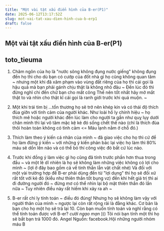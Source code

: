 ```yaml
---
title: "Một vài tật xấu điển hình của B-er(P1)"
date: 2025-06-12T13:17:52Z
slug: mot-vai-tat-xau-dien-hinh-cua-b-erp1
draft: false
---
```


## Một vài tật xấu điển hình của B-er(P1)

## toto_tieuma

1. Châm ngôn của họ là "nước sông không đụng nước giếng" không đụng đến họ thì cho dù bạn có cướp của đốt nhà gì họ cũng không quan tâm ~ nhưng một khi đã xâm phạm vào vùng đất riêng của họ thì cái gọi là hậu quả mà bạn phải gánh chịu thật là không nhỏ đâu ~ Đến lúc đó thì đừng nghĩ chi đến chữ bạn cho mất công  Thế nên tốt nhất hãy mở mắt thật to và nhìn cho thật kĩ cái gọi là ranh giới trước khi quá muộn. ~

2. Một khi trái tim bị ...tổn thương họ sẽ trở nên khép kín và có thái độ thích đùa giỡn với tình cảm của người khác. Như loài hồ ly chính hiệu ~ họ thích mê hoặc người khác đến lúc làm cho người ta gần như quỵ lụy dưới chân mình thì lại vô tâm mặc kệ kẻ đó sống chết thế nào (chỉ là thích đùa thôi hoàn toàn không có tình cảm <= Máu lạnh nằm ở chỗ đó.)

3. Thích làm theo ý kiến cá nhân của mình ~ đã giao việc cho họ thì cứ để họ làm đừng ý kiến ~ với những ý kiến phản bác lại việc họ làm thì 80% máu sẽ dồn lên não và có thể bỏ thí công việc đó bất cứ lúc nào.

4. Trước khi đồng ý làm việc gì họ cũng đã tính trước phần hơn thua trong đầu ~ và một lẽ dĩ nhiên là họ sẽ không làm những việc không có lợi cho mình ~ (lợi ở đây bao gồm cả về tinh thần lẫn vật chất nhé) Và đối với một vài trường hợp để B-er phải dùng đến từ "lợi dụng" thì họ sẽ đối xử rất tốt với kẻ đó (kiểu như thiên thần tốt bụng vz) đến khi hết giá trị thì ai đi đường người đó ~ đừng mơ có thể nhìn lại bộ mặt thiên thần đó lần nữa ~ Tuy nhiên điều này rất hiếm khi xảy ra ah ~

5. B-er rất chi ly tính toán ~ điều đó đúng! Nhưng họ sẽ không làm vậy với người thân của mình ~ ngược lại còn rất rộng rãi là đằng khác. Cơ bản là bạn cho họ một họ sẽ trả lại 10. Còn bạn muốn tính toán và nghĩ rằng có thể tính toán được với B-er? *cười ngạo mạn* ))) Tôi nói bạn tính một thì họ sẽ bắt bạn trả 1000 đó.
Angel
Nguồn: facebook.Hội những người nhóm máu B